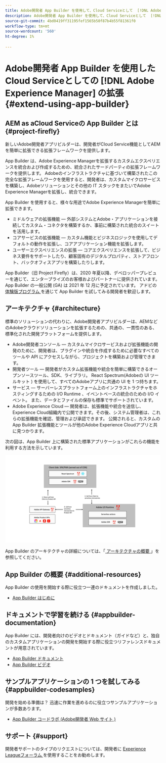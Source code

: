 ```yaml
---
title: Adobe開発者 App Builder を使用して、Cloud Serviceとして  [!DNL Adobe Experience Manager]  を拡張しています。
description: Adobe開発者 App Builder を使用して、Cloud Serviceとして  [!DNL Adobe Experience Manager]  を拡張しています。
source-git-commit: 4bd0419ff31195fef1565b50f87b4b55f81361f0
workflow-type: tm+mt
source-wordcount: '560'
ht-degree: 1%

---
```



# Adobe開発者 App Builder を使用したCloud Serviceとしての [!DNL Adobe Experience Manager] の拡張 {#extend-using-app-builder}

## AEM as aCloud Serviceの App Builder とは {#project-firefly}

新しいAdobe開発者アプリビルダーは、開発者がCloud Service機能としてAEMを簡単に拡張できる拡張フレームワークを提供します。

App Builder は、Adobe Experience Managerを拡張するカスタムエクスペリエンスを統合および作成するための、統合されたサードパーティの拡張フレームワークを提供します。 Adobeのインフラストラクチャに基づいて構築されたこの完全な拡張フレームワークを使用すると、開発者は、カスタムマイクロサービスを構築し、Adobeソリューションとその他の IT スタックをまたいでAdobe Experience Managerを拡張し、統合できます。

App Builder を使用すると、様々な用途でAdobe Experience Managerを簡単に拡張できます。

* ミドルウェアの拡張機能 — 外部システムとAdobe・アプリケーションを接続してカスタム・コネクタを構築するか、事前に構築された統合のスイートを活用します。
* コアサービスの拡張機能 — カスタム機能とビジネスロジックを使用してデフォルトの動作を拡張し、コアアプリケーション機能を拡張します。
* ユーザーエクスペリエンスの拡張 — コアエクスペリエンスを拡張して、ビジネス要件をサポートしたり、顧客固有のデジタルプロパティ、ストアフロント、バックオフィスアプリを構築したりします。

App Builder（旧 Project Firefly）は、2020 年夏以降、デベロッパープレビューを通じて、エンタープライズのお客様およびパートナーに提供されています。 App Builder の一般公開 (GA) は 2021 年 12 月に予定されています。 アドビの [ 体験版プログラム ](http://adobe.ly/appbuilder-trial) を通じて App Builder を試してみる開発者を歓迎します。

## アーキテクチャ {#architecture}

標準のソリューションの代わりに、Adobe開発者アプリビルダーは、AEMなどのAdobeクラウドソリューションを拡張するための、共通の、一貫性のある、標準化された開発プラットフォームを提供します。

* Adobe開発者コンソール — カスタムマイクロサービスおよび拡張機能の開発のために、開発者は、プラグインや統合を作成するために必要なすべてのツールや API にアクセスしながら、プロジェクトを構築および管理できます。
* 開発者ツール — 開発者がカスタム拡張機能や統合を簡単に構築できるオープンソースツール、SDK、ライブラリ。 React Spectrum(Adobeの UI ツールキット ) を使用して、すべてのAdobeアプリに共通の UI を 1 つ持ちます。
* サービス — サーバーレスプラットフォーム上のインフラストラクチャをホスティングするための I/O Runtime 、イベントベースの統合のための I/O イベント。 また、データとファイルの保存も標準でサポートされています。
* Adobe Experience Cloud — 開発者は、拡張機能や統合を送信し、Experience Cloud組織内で公開できます。その後、システム管理者は、これらの拡張機能を確認、管理および承認できます。 公開されると、カスタムの App Builder 拡張機能とツールが他のAdobe Experience Cloudアプリと共に見つかります。

次の図は、App Builder 上に構築された標準アプリケーションがこれらの機能を利用する方法を示しています。

![アーキテクチャ](/help/implementing/developing/extending/assets/firefly-architecture.jpg)

App Builder のアーキテクチャの詳細については、「[ アーキテクチャの概要 ](https://www.adobe.io/project-firefly/docs/guides/)」を参照してください。

## App Builder の概要 {#additional-resources}

App Builder の使用を開始する際に役立つ一連のドキュメントを作成しました。

* [App Builder はじめに](https://www.adobe.io/project-firefly/docs/getting_started/)

## ドキュメントで学習を続ける {#appbuilder-documentation}

App Builder には、開発者向けのビデオとドキュメント（ガイドなど）と、独自のカスタムアプリケーションの開発を開始する際に役立つリファレンスドキュメントが用意されています。

* [App Builder ドキュメント](https://www.adobe.io/project-firefly/docs/overview/)
* [App Builder ビデオ](https://www.youtube.com/playlist?list=PLcVEYUqU7VRfDij-Jbjyw8S8EzW073F_o)

## サンプルアプリケーションの 1 つを試してみる {#appbuilder-codesamples}

開発を始める準備は？ 迅速に作業を進めるのに役立つサンプルアプリケーションが多数あります。

* [App Builder コードラボ (Adobe開発者 Web サイト )](https://www.adobe.io/project-firefly/docs/resources/)

## サポート {#support}

開発者サポートのタイプのリクエストについては、開発者に [Experience Leagueフォーラム ](https://experienceleaguecommunities.adobe.com/t5/project-firefly/ct-p/project-firefly) を使用することをお勧めします。
